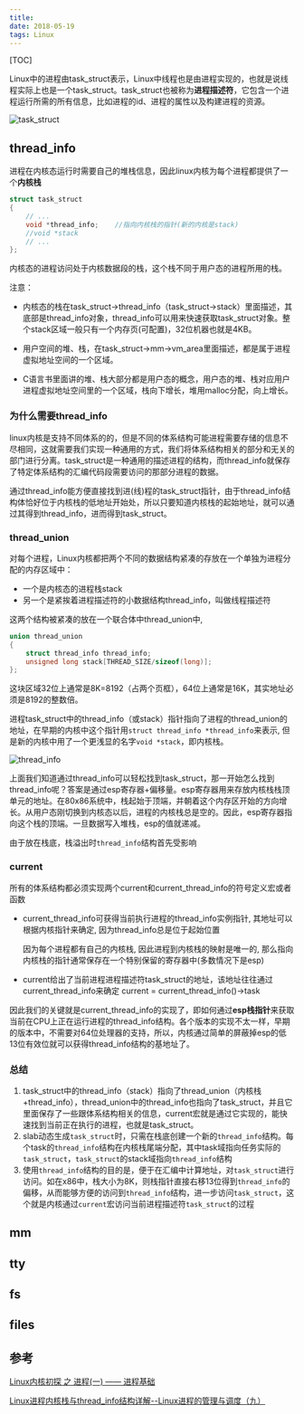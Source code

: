 ```yaml
---
title: 
date: 2018-05-19
tags: Linux
---
```


[TOC]

Linux中的进程由task_struct表示，Linux中线程也是由进程实现的，也就是说线程实际上也是一个task_struct。task_struct也被称为**进程描述符**，它包含一个进程运行所需的所有信息，比如进程的id、进程的属性以及构建进程的资源。 

![task_struct](https://github.com/SinnerA/blog/tree/master/illustrations/772759-20170127115856159-530461958.png)

## thread_info

进程在内核态运行时需要自己的堆栈信息，因此linux内核为每个进程都提供了一个**内核栈**

```c
struct task_struct
{
    // ...
    void *thread_info;    //指向内核栈的指针(新的内核是stack)
    //void *stack
    // ...
};
```

内核态的进程访问处于内核数据段的栈，这个栈不同于用户态的进程所用的栈。

注意：

- 内核态的栈在task_struct->thread_info（task_struct->stack）里面描述，其底部是thread_info对象，thread_info可以用来快速获取task_struct对象。整个stack区域一般只有一个内存页(可配置)，32位机器也就是4KB。

- 用户空间的堆、栈，在task_struct->mm->vm_area里面描述，都是属于进程虚拟地址空间的一个区域。

- C语言书里面讲的堆、栈大部分都是用户态的概念，用户态的堆、栈对应用户进程虚拟地址空间里的一个区域，栈向下增长，堆用malloc分配，向上增长。

### 为什么需要thread_info

linux内核是支持不同体系的的，但是不同的体系结构可能进程需要存储的信息不尽相同，这就需要我们实现一种通用的方式，我们将体系结构相关的部分和无关的部门进行分离。task_struct是一种通用的描述进程的结构，而thread_info就保存了特定体系结构的汇编代码段需要访问的那部分进程的数据。

通过thread_info能方便直接找到进(线)程的task_struct指针，由于thread_info结构体恰好位于内核栈的低地址开始处，所以只要知道内核栈的起始地址，就可以通过其得到thread_info，进而得到task_struct。

### thread_union

对每个进程，Linux内核都把两个不同的数据结构紧凑的存放在一个单独为进程分配的内存区域中：

- 一个是内核态的进程栈stack
- 另一个是紧挨着进程描述符的小数据结构thread_info，叫做线程描述符

这两个结构被紧凑的放在一个联合体中thread_union中,

```c
union thread_union
{
    struct thread_info thread_info;
    unsigned long stack[THREAD_SIZE/sizeof(long)];
};
```

这块区域32位上通常是8K=8192（占两个页框），64位上通常是16K，其实地址必须是8192的整数倍。

进程task_struct中的thread_info（或stack）指针指向了进程的thread_union的地址，在早期的内核中这个指针用`struct thread_info *thread_info`来表示, 但是新的内核中用了一个更浅显的名字`void *stack`，即内核栈。

![thread_info](https://github.com/SinnerA/blog/tree/master/illustrations/thread_info1.png)

上面我们知道通过thread_info可以轻松找到task_struct，那一开始怎么找到thread_info呢？答案是通过esp寄存器+偏移量。esp寄存器用来存放内核栈栈顶单元的地址。在80x86系统中，栈起始于顶端，并朝着这个内存区开始的方向增长。从用户态刚切换到内核态以后，进程的内核栈总是空的。因此，esp寄存器指向这个栈的顶端。一旦数据写入堆栈，esp的值就递减。

由于放在栈底，栈溢出时`thread_info`结构首先受影响

### current

所有的体系结构都必须实现两个current和current_thread_info的符号定义宏或者函数

- current_thread_info可获得当前执行进程的thread_info实例指针, 其地址可以根据内核指针来确定, 因为thread_info总是位于起始位置

  因为每个进程都有自己的内核栈, 因此进程到内核栈的映射是唯一的, 那么指向内核栈的指针通常保存在一个特别保留的寄存器中(多数情况下是esp)

- current给出了当前进程进程描述符task_struct的地址，该地址往往通过current_thread_info来确定 current = current_thread_info()->task

因此我们的关键就是current_thread_info的实现了，即如何通过**esp栈指针**来获取当前在CPU上正在运行进程的thread_info结构。各个版本的实现不太一样，早期的版本中，不需要对64位处理器的支持，所以，内核通过简单的屏蔽掉esp的低13位有效位就可以获得thread_info结构的基地址了。

### 总结

1. task_struct中的thread_info（stack）指向了thread_union（内核栈+thread_info），thread_union中的thread_info也指向了task_struct，并且它里面保存了一些跟体系结构相关的信息，current宏就是通过它实现的，能快速找到当前正在执行的进程，也就是task_struct。
2. slab动态生成`task_struct`时，只需在栈底创建一个新的`thread_info`结构。每个task的`thread_info`结构在内核栈尾端分配，其中task域指向任务实际的`task_struct`，`task_struct`的stack域指向`thread_info`结构
3. 使用`thread_info`结构的目的是，便于在汇编中计算地址，对`task_struct`进行访问。如在x86中，栈大小为8K，则栈指针直接右移13位得到`thread_info`的偏移，从而能够方便的访问到`thread_info`结构，进一步访问`task_struct`，这个就是内核通过`current`宏访问当前进程描述符`task_struct`的过程 

## mm

## tty

## fs

## files

## 参考

[Linux内核初探 之 进程(一) —— 进程基础](https://dupengair.github.io/2016/10/24/linux%E5%86%85%E6%A0%B8%E5%AD%A6%E4%B9%A0-%E5%9F%BA%E7%A1%80%E7%AF%87-Linux%E5%86%85%E6%A0%B8%E5%88%9D%E6%8E%A2-%E4%B9%8B-%E8%BF%9B%E7%A8%8B-%E4%B8%80-%E2%80%94%E2%80%94-%E8%BF%9B%E7%A8%8B%E5%9F%BA%E7%A1%80/)

[Linux进程内核栈与thread_info结构详解--Linux进程的管理与调度（九）](https://blog.csdn.net/gatieme/article/details/51577479)

